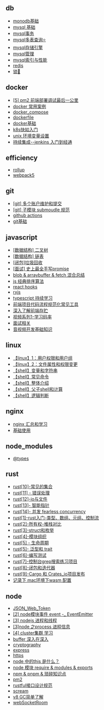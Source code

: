 
## db 

- [monodb基础](./db/monodb%E5%9F%BA%E7%A1%80/index.md)
- [mysql 基础](./db/mysql%20%E5%9F%BA%E7%A1%80/index.md)
- [mysql事务](./db/mysql%E4%BA%8B%E5%8A%A1/index.md)
- [mysql多表查询⭐️](./db/mysql%E5%A4%9A%E8%A1%A8%E6%9F%A5%E8%AF%A2%E2%AD%90%EF%B8%8F/index.md)
- [mysql存储引擎](./db/mysql%E5%AD%98%E5%82%A8%E5%BC%95%E6%93%8E/index.md)
- [mysql管理](./db/mysql%E7%AE%A1%E7%90%86/index.md)
- [mysql索引与性能](./db/mysql%E7%B4%A2%E5%BC%95%E4%B8%8E%E6%80%A7%E8%83%BD/index.md)
- [redis](./db/redis/index.md)
- [锁🔐](./db/%E9%94%81%F0%9F%94%90/index.md)

## docker 

- [[5] pm2 前端部署调试最后一公里](./docker/%5B5%5D%20pm2%20%E5%89%8D%E7%AB%AF%E9%83%A8%E7%BD%B2%E8%B0%83%E8%AF%95%E6%9C%80%E5%90%8E%E4%B8%80%E5%85%AC%E9%87%8C/index.md)
- [docker 常用案例](./docker/docker%20%E5%B8%B8%E7%94%A8%E6%A1%88%E4%BE%8B/index.md)
- [docker_compose](./docker/docker_compose/index.md)
- [dockerfile](./docker/dockerfile/index.md)
- [docker基础](./docker/docker%E5%9F%BA%E7%A1%80/index.md)
- [k8s快如入门](./docker/k8s%E5%BF%AB%E5%A6%82%E5%85%A5%E9%97%A8/index.md)
- [unix 环境变量设置](./docker/unix%20%E7%8E%AF%E5%A2%83%E5%8F%98%E9%87%8F%E8%AE%BE%E7%BD%AE/index.md)
- [持续集成--jenkins 入门到经通](./docker/%E6%8C%81%E7%BB%AD%E9%9B%86%E6%88%90--jenkins%20%E5%85%A5%E9%97%A8%E5%88%B0%E7%BB%8F%E9%80%9A/index.md)

## efficiency 

- [rollup](./efficiency/rollup/index.md)
- [webpack5](./efficiency/webpack5/index.md)

## git 

- [[git] 多个账户维护和提交](./git/%5Bgit%5D%20%E5%A4%9A%E4%B8%AA%E8%B4%A6%E6%88%B7%E7%BB%B4%E6%8A%A4%E5%92%8C%E6%8F%90%E4%BA%A4/index.md)
- [[git] 子模块 submoudle 规范](./git/%5Bgit%5D%20%E5%AD%90%E6%A8%A1%E5%9D%97%20submoudle%20%E8%A7%84%E8%8C%83/index.md)
- [github actions](./git/github%20actions/index.md)
- [git基础](./git/git%E5%9F%BA%E7%A1%80/index.md)

## javascript 

- [[数据结构] 二叉树](./javascript/%5B%E6%95%B0%E6%8D%AE%E7%BB%93%E6%9E%84%5D%20%E4%BA%8C%E5%8F%89%E6%A0%91/index.md)
- [[数据结构] 链表](./javascript/%5B%E6%95%B0%E6%8D%AE%E7%BB%93%E6%9E%84%5D%20%E9%93%BE%E8%A1%A8/index.md)
- [[闭包]垃圾回收](./javascript/%5B%E9%97%AD%E5%8C%85%5D%E5%9E%83%E5%9C%BE%E5%9B%9E%E6%94%B6/index.md)
- [[面试] 史上最全手写promise](./javascript/%5B%E9%9D%A2%E8%AF%95%5D%20%E5%8F%B2%E4%B8%8A%E6%9C%80%E5%85%A8%E6%89%8B%E5%86%99promise/index.md)
- [blob & arraybuffer & fetch 混合总结](./javascript/blob%20%26%20arraybuffer%20%26%20fetch%20%E6%B7%B7%E5%90%88%E6%80%BB%E7%BB%93/index.md)
- [js 经典排序算法](./javascript/js%20%E7%BB%8F%E5%85%B8%E6%8E%92%E5%BA%8F%E7%AE%97%E6%B3%95/index.md)
- [react hooks](./javascript/react%20hooks/index.md)
- [rxjs](./javascript/rxjs/index.md)
- [typescript 持续学习](./javascript/typescript%20%E6%8C%81%E7%BB%AD%E5%AD%A6%E4%B9%A0/index.md)
- [前端项目代码流程规范化常见工具](./javascript/%E5%89%8D%E7%AB%AF%E9%A1%B9%E7%9B%AE%E4%BB%A3%E7%A0%81%E6%B5%81%E7%A8%8B%E8%A7%84%E8%8C%83%E5%8C%96%E5%B8%B8%E8%A7%81%E5%B7%A5%E5%85%B7/index.md)
- [深入了解前端存贮](./javascript/%E6%B7%B1%E5%85%A5%E4%BA%86%E8%A7%A3%E5%89%8D%E7%AB%AF%E5%AD%98%E8%B4%AE/index.md)
- [视频系列1-学习码率](./javascript/%E8%A7%86%E9%A2%91%E7%B3%BB%E5%88%971-%E5%AD%A6%E4%B9%A0%E7%A0%81%E7%8E%87/index.md)
- [面试相关](./javascript/%E9%9D%A2%E8%AF%95%E7%9B%B8%E5%85%B3/index.md)
- [音视频开发基础知识](./javascript/%E9%9F%B3%E8%A7%86%E9%A2%91%E5%BC%80%E5%8F%91%E5%9F%BA%E7%A1%80%E7%9F%A5%E8%AF%86/index.md)

## linux 

- [【linux】1：用户权限和用户组](./linux/%E3%80%90linux%E3%80%911%EF%BC%9A%E7%94%A8%E6%88%B7%E6%9D%83%E9%99%90%E5%92%8C%E7%94%A8%E6%88%B7%E7%BB%84/index.md)
- [【linux】2：文件属性和权限变更](./linux/%E3%80%90linux%E3%80%912%EF%BC%9A%E6%96%87%E4%BB%B6%E5%B1%9E%E6%80%A7%E5%92%8C%E6%9D%83%E9%99%90%E5%8F%98%E6%9B%B4/index.md)
- [【shell】变量和字符串](./linux/%E3%80%90shell%E3%80%91%E5%8F%98%E9%87%8F%E5%92%8C%E5%AD%97%E7%AC%A6%E4%B8%B2/index.md)
- [【shell】常见命令](./linux/%E3%80%90shell%E3%80%91%E5%B8%B8%E8%A7%81%E5%91%BD%E4%BB%A4/index.md)
- [【shell】整体介绍](./linux/%E3%80%90shell%E3%80%91%E6%95%B4%E4%BD%93%E4%BB%8B%E7%BB%8D/index.md)
- [【shell】父子shell和计算](./linux/%E3%80%90shell%E3%80%91%E7%88%B6%E5%AD%90shell%E5%92%8C%E8%AE%A1%E7%AE%97/index.md)
- [【shell】逻辑判断](./linux/%E3%80%90shell%E3%80%91%E9%80%BB%E8%BE%91%E5%88%A4%E6%96%AD/index.md)

## nginx 

- [nginx  汇总和学习](./nginx/nginx%20%20%E6%B1%87%E6%80%BB%E5%92%8C%E5%AD%A6%E4%B9%A0/index.md)
- [基础使用](./nginx/%E5%9F%BA%E7%A1%80%E4%BD%BF%E7%94%A8/index.md)

## node_modules 

- [@types](./node_modules/%40types/index.md)

## rust 

- [rust[10]-常见的集合](./rust/rust%5B10%5D-%E5%B8%B8%E8%A7%81%E7%9A%84%E9%9B%86%E5%90%88/index.md)
- [rust[11] - 错误处理](./rust/rust%5B11%5D%20-%20%E9%94%99%E8%AF%AF%E5%A4%84%E7%90%86/index.md)
- [rust[12]-io与文件](./rust/rust%5B12%5D-io%E4%B8%8E%E6%96%87%E4%BB%B6/index.md)
- [rust[13]- 智能指针](./rust/rust%5B13%5D-%20%E6%99%BA%E8%83%BD%E6%8C%87%E9%92%88/index.md)
- [rust[14]- 并发 fearless concurrency](./rust/rust%5B14%5D-%20%E5%B9%B6%E5%8F%91%20fearless%20concurrency/index.md)
- [rust[1]-rust入门-类型、数组、元组、控制流](./rust/rust%5B1%5D-rust%E5%85%A5%E9%97%A8-%E7%B1%BB%E5%9E%8B%E3%80%81%E6%95%B0%E7%BB%84%E3%80%81%E5%85%83%E7%BB%84%E3%80%81%E6%8E%A7%E5%88%B6%E6%B5%81/index.md)
- [rust[2]-所有权-堆栈对比](./rust/rust%5B2%5D-%E6%89%80%E6%9C%89%E6%9D%83-%E5%A0%86%E6%A0%88%E5%AF%B9%E6%AF%94/index.md)
- [rust[3]-struct和枚举](./rust/rust%5B3%5D-struct%E5%92%8C%E6%9E%9A%E4%B8%BE/index.md)
- [rust[4]-模块组织](./rust/rust%5B4%5D-%E6%A8%A1%E5%9D%97%E7%BB%84%E7%BB%87/index.md)
- [rust[5] - 生命周期](./rust/rust%5B5%5D%20-%20%E7%94%9F%E5%91%BD%E5%91%A8%E6%9C%9F/index.md)
- [rust[5]- 泛型和 trait](./rust/rust%5B5%5D-%20%E6%B3%9B%E5%9E%8B%E5%92%8C%20trait/index.md)
- [rust[6]-编写测试](./rust/rust%5B6%5D-%E7%BC%96%E5%86%99%E6%B5%8B%E8%AF%95/index.md)
- [rust[7]-控制台grep搜索练习项目](./rust/rust%5B7%5D-%E6%8E%A7%E5%88%B6%E5%8F%B0grep%E6%90%9C%E7%B4%A2%E7%BB%83%E4%B9%A0%E9%A1%B9%E7%9B%AE/index.md)
- [rust[8]-闭包和迭代器](./rust/rust%5B8%5D-%E9%97%AD%E5%8C%85%E5%92%8C%E8%BF%AD%E4%BB%A3%E5%99%A8/index.md)
- [rust[9]-Cargo 和 Crates_io项目发布](./rust/rust%5B9%5D-Cargo%20%E5%92%8C%20Crates_io%E9%A1%B9%E7%9B%AE%E5%8F%91%E5%B8%83/index.md)
- [记录下 mac环境下wasm 配置](./rust/%E8%AE%B0%E5%BD%95%E4%B8%8B%20mac%E7%8E%AF%E5%A2%83%E4%B8%8Bwasm%20%E9%85%8D%E7%BD%AE/index.md)

## node 

- [JSON_Web_Token](./node/JSON_Web_Token/index.md)
- [[2] node模块事件 event  -_ EventEmitter](./node/%5B2%5D%20node%E6%A8%A1%E5%9D%97%E4%BA%8B%E4%BB%B6%20event%20%20-_%20EventEmitter/index.md)
- [[3] nodejs 进程和线程](./node/%5B3%5D%20nodejs%20%E8%BF%9B%E7%A8%8B%E5%92%8C%E7%BA%BF%E7%A8%8B/index.md)
- [[3]node 之process 进程信息](./node/%5B3%5Dnode%20%E4%B9%8Bprocess%20%E8%BF%9B%E7%A8%8B%E4%BF%A1%E6%81%AF/index.md)
- [[4] cluster集群 学习](./node/%5B4%5D%20cluster%E9%9B%86%E7%BE%A4%20%E5%AD%A6%E4%B9%A0/index.md)
- [buffer 深入在深入](./node/buffer%20%E6%B7%B1%E5%85%A5%E5%9C%A8%E6%B7%B1%E5%85%A5/index.md)
- [cryptography](./node/cryptography/index.md)
- [express](./node/express/index.md)
- [https](./node/https/index.md)
- [node 中的this 是什么？](./node/node%20%E4%B8%AD%E7%9A%84this%20%E6%98%AF%E4%BB%80%E4%B9%88%EF%BC%9F/index.md)
- [node 模块 require & modules & exports](./node/node%20%E6%A8%A1%E5%9D%97%20require%20%26%20modules%20%26%20exports/index.md)
- [npm & pnpm & 琐碎知识点](./node/npm%20%26%20pnpm%20%26%20%E7%90%90%E7%A2%8E%E7%9F%A5%E8%AF%86%E7%82%B9/index.md)
- [pm2](./node/pm2/index.md)
- [rustful接口设计规范](./node/rustful%E6%8E%A5%E5%8F%A3%E8%AE%BE%E8%AE%A1%E8%A7%84%E8%8C%83/index.md)
- [scream](./node/scream/index.md)
- [v8 GC简单了解](./node/v8%20GC%E7%AE%80%E5%8D%95%E4%BA%86%E8%A7%A3/index.md)
- [webSocketRoom](./node/webSocketRoom/index.md)
